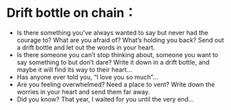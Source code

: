# Drift bottle on chain：
- Is there something you've always wanted to say but never had the courage to? What are you afraid of? What’s holding you back? Send out a drift bottle and let out the words in your heart.
- Is there someone you can’t stop thinking about, someone you want to say something to but don’t dare? Write it down in a drift bottle, and maybe it will find its way to their heart…
- Has anyone ever told you, “I love you so much”...
- Are you feeling overwhelmed? Need a place to vent? Write down the worries in your heart and send them far away.
- Did you know? That year, I waited for you until the very end...